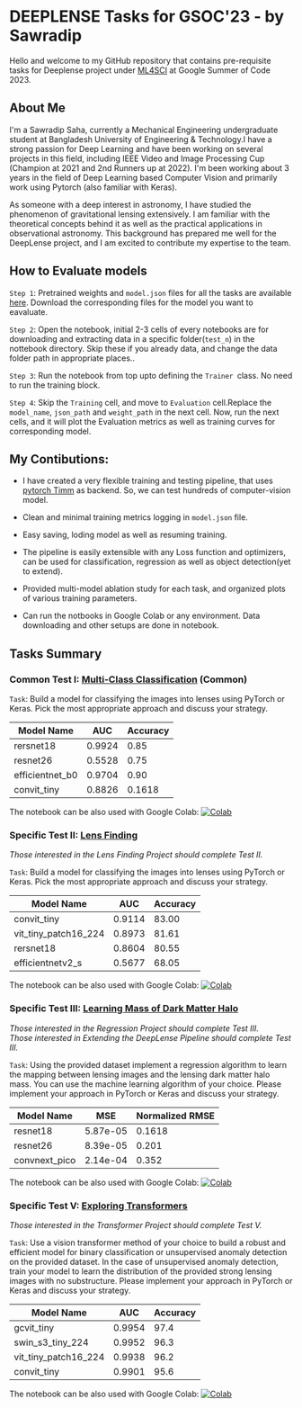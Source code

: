 # DEEPLENSE Tasks for GSOC'23 - by Sawradip

Hello and welcome to my GitHub repository that contains pre-requisite tasks for Deeplense project under [ML4SCI](https://ml4sci.org/) at Google Summer of Code 2023.

## About Me

I'm a Sawradip Saha, currently a Mechanical Engineering undergraduate student at Bangladesh University of  Engineering & Technology.I have a strong passion for Deep Learning and have been working on several projects in this field, including IEEE Video and Image Processing  Cup (Champion at 2021 and 2nd Runners up at 2022). I'm been working about 3 years in the field of Deep Learning based Computer Vision and primarily work using Pytorch (also familiar with Keras).

As someone with a deep interest in astronomy, I have studied the phenomenon of gravitational lensing extensively. I am familiar with the theoretical concepts behind it as well as the practical applications in observational astronomy. This background has prepared me well for the DeepLense project, and I am excited to contribute my expertise to the team.

## How to Evaluate models



`Step 1`: Pretrained weights and `model.json` files for all the tasks are available  [here](https://drive.google.com/drive/folders/1CsK2pvhiGBTdQaFJLR_aE3EjoCOAtoc3?usp=sharing).  Download the corresponding  files for the model you want to eavaluate.

`Step 2`: Open the notebook, initial  2-3  cells of every notebooks are for downloading and extracting data in a specific folder(`test_n`) in the nottebook directory. Skip these if you already data, and change the data folder path in appropriate places..

`Step 3`: Run the notebook from top upto  defining the `Trainer `class. No need to run the training block.

`Step 4`:  Skip the `Training` cell, and move to `Evaluation` cell.Replace the `model_name`, `json_path` and `weight_path` in the next cell. Now, run the next cells, and  it will plot the Evaluation metrics as   well as training curves for corresponding model.

## My Contibutions:

* I have created a very flexible training and testing pipeline, that uses [pytorch Timm](https://github.com/huggingface/pytorch-image-models)  as backend. So, we can test hundreds of computer-vision model.

* Clean and minimal training metrics logging in `model.json` file.

* Easy saving, loding  model as well as resuming training.

* The pipeline is easily extensible with any Loss function and optimizers, can be  used for  classification, regression as well as object  detection(yet to extend).

* Provided multi-model ablation study for each task, and organized plots of various training parameters.

* Can run the notbooks in Google Colab or any environment. Data downloading and other setups are done in notebook.


## Tasks Summary
### Common Test I: [Multi-Class Classification](deeplense_task1) (Common)

`Task`: Build a model for classifying the images into lenses using PyTorch or Keras. Pick the most appropriate approach and discuss your strategy.

| Model Name | AUC | Accuracy |
|------------|-----|----------|
| rersnet18    | 0.9924 | 0.85    |
| resnet26    | 0.5528 | 0.75     |
| efficientnet_b0 | 0.9704| 0.90  |
| convit_tiny   | 0.8826 | 0.1618  |

The notebook can be  also used with Google Colab:
[![Colab](https://colab.research.google.com/assets/colab-badge.svg)]([https://colab.research.google.com/github/jakevdp/PythonDataScienceHandbook/blob/master/notebooks/Index.ipynb](https://colab.research.google.com/github/sawradip/deeplense_tasks_23/blob/main/deeplense_task1/Task1_updated.ipynb))

### Specific Test II: [Lens Finding](deeplense_task2)

*Those interested in the Lens Finding Project should complete Test II.*

`Task`: Build a model for classifying the images into lenses using PyTorch or Keras. Pick the most appropriate approach and discuss your strategy.

| Model Name | AUC | Accuracy |
|------------|-----|----------|
| convit_tiny   | 0.9114 | 83.00  |
| vit_tiny_patch16_224    | 0.8973 | 81.61     |
| rersnet18    | 0.8604 | 80.55    |
| efficientnetv2_s | 0.5677| 68.05  |

The notebook can be  also used with Google Colab:
[![Colab](https://colab.research.google.com/assets/colab-badge.svg)]([https://colab.research.google.com/github/jakevdp/PythonDataScienceHandbook/blob/master/notebooks/Index.ipynb](https://colab.research.google.com/github/sawradip/deeplense_tasks_23/blob/main/deeplense_task2/Task2_updated.ipynb))

### Specific Test III: [Learning Mass of Dark Matter Halo](deeplense_task3)

*Those interested in the Regression Project should complete Test III.*\
*Those interested in Extending the DeepLense Pipeline should complete Test III.*

`Task`: Using the provided dataset implement a regression algorithm to learn the mapping between lensing images and the lensing dark matter halo mass. You can use the machine learning algorithm of your choice.  Please implement your approach in PyTorch or Keras and discuss your strategy.

| Model Name | MSE | Normalized RMSE |
|------------|-----|----------|
| resnet18    | 5.87e-05 | 0.1618     |
| resnet26    | 8.39e-05 | 0.201     |
| convnext_pico    | 2.14e-04| 0.352     |

The notebook can be  also used with Google Colab: 
[![Colab](https://colab.research.google.com/assets/colab-badge.svg)]([https://colab.research.google.com/github/jakevdp/PythonDataScienceHandbook/blob/master/notebooks/Index.ipynb](https://colab.research.google.com/github/sawradip/deeplense_tasks_23/blob/main/deeplense_task3/Task3_updated.ipynb))


### Specific Test V: [Exploring Transformers](deeplense_task5)

*Those interested in the Transformer Project should complete Test V.*

`Task`: Use a vision transformer method of your choice to build a robust and efficient model for binary classification or unsupervised anomaly detection on the provided dataset. In the case of unsupervised anomaly detection, train your model to learn the distribution of the provided strong lensing images with no substructure. Please implement your approach in PyTorch or Keras and discuss your strategy.

| Model Name | AUC | Accuracy |
|------------|-----|----------|
| gcvit_tiny    | 0.9954 | 97.4    |
| swin_s3_tiny_224   | 0.9952 | 96.3  |
| vit_tiny_patch16_224    | 0.9938 | 96.2     |
| convit_tiny | 0.9901| 95.6  |

The notebook can be  also used with Google Colab:
[![Colab](https://colab.research.google.com/assets/colab-badge.svg)]([https://colab.research.google.com/github/jakevdp/PythonDataScienceHandbook/blob/master/notebooks/Index.ipynb](https://colab.research.google.com/github/sawradip/deeplense_tasks_23/blob/main/deeplense_task5/Task5_updated.ipynb))






